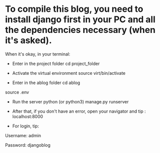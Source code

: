 # To compile this blog, you need to install django first in your PC and all the dependencies necessary (when it's asked).

When it's okay, in your terminal:
* Enter in the project folder 
cd project_folder

* Activate the virtual environment
source virt/bin/activate

* Enter in the ablog folder
cd ablog

source .env

* Run the server
python (or python3) manage.py runserver

* After that, if you don't have an error, open your navigator and tip : localhost:8000

* For login, tip:

Username: admin

Password: djangoblog